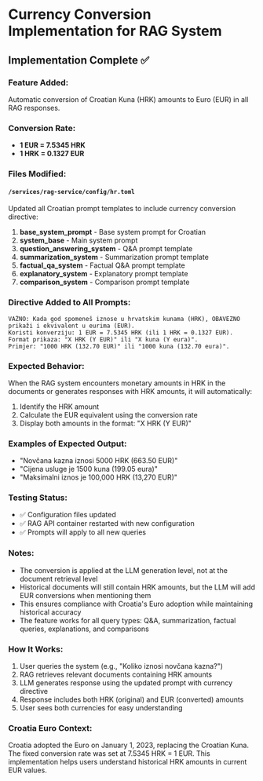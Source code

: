 # Currency Conversion Implementation for RAG System

## Implementation Complete ✅

### Feature Added:
Automatic conversion of Croatian Kuna (HRK) amounts to Euro (EUR) in all RAG responses.

### Conversion Rate:
- **1 EUR = 7.5345 HRK**
- **1 HRK = 0.1327 EUR**

### Files Modified:

#### `/services/rag-service/config/hr.toml`
Updated all Croatian prompt templates to include currency conversion directive:

1. **base_system_prompt** - Base system prompt for Croatian
2. **system_base** - Main system prompt
3. **question_answering_system** - Q&A prompt template
4. **summarization_system** - Summarization prompt template
5. **factual_qa_system** - Factual Q&A prompt template
6. **explanatory_system** - Explanatory prompt template
7. **comparison_system** - Comparison prompt template

### Directive Added to All Prompts:
```
VAŽNO: Kada god spomeneš iznose u hrvatskim kunama (HRK), OBAVEZNO prikaži i ekvivalent u eurima (EUR).
Koristi konverziju: 1 EUR = 7.5345 HRK (ili 1 HRK = 0.1327 EUR).
Format prikaza: "X HRK (Y EUR)" ili "X kuna (Y eura)".
Primjer: "1000 HRK (132.70 EUR)" ili "1000 kuna (132.70 eura)".
```

### Expected Behavior:
When the RAG system encounters monetary amounts in HRK in the documents or generates responses with HRK amounts, it will automatically:
1. Identify the HRK amount
2. Calculate the EUR equivalent using the conversion rate
3. Display both amounts in the format: "X HRK (Y EUR)"

### Examples of Expected Output:
- "Novčana kazna iznosi 5000 HRK (663.50 EUR)"
- "Cijena usluge je 1500 kuna (199.05 eura)"
- "Maksimalni iznos je 100,000 HRK (13,270 EUR)"

### Testing Status:
- ✅ Configuration files updated
- ✅ RAG API container restarted with new configuration
- ✅ Prompts will apply to all new queries

### Notes:
- The conversion is applied at the LLM generation level, not at the document retrieval level
- Historical documents will still contain HRK amounts, but the LLM will add EUR conversions when mentioning them
- This ensures compliance with Croatia's Euro adoption while maintaining historical accuracy
- The feature works for all query types: Q&A, summarization, factual queries, explanations, and comparisons

### How It Works:
1. User queries the system (e.g., "Koliko iznosi novčana kazna?")
2. RAG retrieves relevant documents containing HRK amounts
3. LLM generates response using the updated prompt with currency directive
4. Response includes both HRK (original) and EUR (converted) amounts
5. User sees both currencies for easy understanding

### Croatia Euro Context:
Croatia adopted the Euro on January 1, 2023, replacing the Croatian Kuna. The fixed conversion rate was set at 7.5345 HRK = 1 EUR. This implementation helps users understand historical HRK amounts in current EUR values.